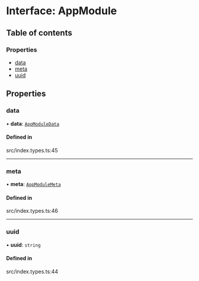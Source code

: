 # Interface: AppModule

## Table of contents

### Properties

- [data](../wiki/AppModule#data)
- [meta](../wiki/AppModule#meta)
- [uuid](../wiki/AppModule#uuid)

## Properties

### data

• **data**: [`AppModuleData`](../wiki/AppModuleData)

#### Defined in

src/index.types.ts:45

___

### meta

• **meta**: [`AppModuleMeta`](../wiki/AppModuleMeta)

#### Defined in

src/index.types.ts:46

___

### uuid

• **uuid**: `string`

#### Defined in

src/index.types.ts:44
